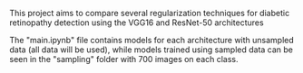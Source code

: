 This project aims to compare several regularization techniques for diabetic retinopathy detection using the VGG16 and ResNet-50 architectures

The "main.ipynb" file contains models for each architecture with unsampled data (all data will be used), while models trained using sampled data can be seen in the "sampling" folder with 700 images on each class.
